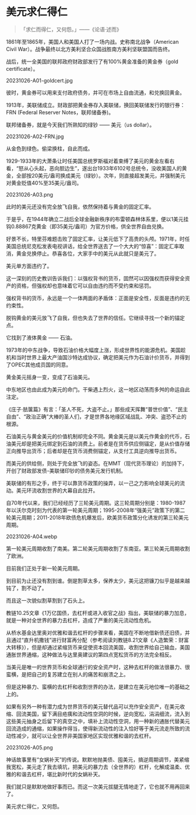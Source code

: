# 美元求仁得仁

> 「求仁而得仁，又何怨。」——《论语·述而》

1861年至1865年，美国人和美国人打了一场内战。史称南北战争（American Civil War）。战争最终以北方美利坚合众国战胜南方美利坚联盟国而告终。

战后，统一全美国的联邦政府财政部发行了有100%黄金准备的黄金券（gold certificate）。

20231026-A01-goldcert.jpg

彼时，黄金券可以用来支付政府债务，并可在市场上自由流通，和兑换回黄金。

1913年，美联储成立。财政部把黄金券存入美联储，换回美联储发行的银行券：FRN (Federal Reserver Notes，联邦储备券)。

联邦储备券，就是今天我们所熟知的绿钞 —— 美元（us dollar）。

20231026-A02-FRN.jpg

从金色到绿色。偷梁换柱，自此而成。

1929-1933年的大萧条让时任美国总统罗斯福对着束缚了美元的黄金左看右看，“怒从心头起，恶向胆边生”，遂出台1933年6102号总统令，没收美国人的黄金，全部按20美元/盎司换成美元（绿钞）。次年，则直接超发美元，并强制美元对黄金贬值40%至35美元/盎司。

20231026-A03.png

此时的美元还没有完全放飞自我，依然保持着与黄金的固定汇率。

于是乎，在1944年确立二战后全球金融新秩序的布雷顿森林体系里，便以1美元挂钩0.88867克黄金（即35美元/盎司）为官方价格，供全世界自由兑换。

好景不长，特里芬难题击败了固定汇率，让美元低下了高贵的头颅。1971年，时任美国总统尼克松发表电视讲话，给全世界送去了一个大大的“惊喜”：固定汇率取消，黄金兑换停止。恭喜各位，大家手中的美元从此就只是美元了。

美元单方面违约了。

这一深刻的历史教训告诉我们：以强权背书的货币，固然可以因强权而获得安全资产的资格，但强权却也意味着它可以自由违约而不受约束和惩罚。

强权背书的货币，永远是一个一体两面的矛盾体：正面是安全性，反面是违约的无约束性。

脱钩黄金的美元放飞了自我，但也失去了世界的信任。它继续寻找一个新的锚定点。

它找到了液体黄金 —— 石油。

1973年的中东战争，导致石油价格大幅度上涨，形成世界性的能源危机。美国趁机和当时世界上最大产油国沙特达成协议，确定把美元作为石油计价货币，并得到了OPEC其他成员国的同意。

黄金美元摇身一变，变成了石油美元。

中东地区也由此成为美元的命门。干柴遇上烈火，这一地区动荡而多舛的命运自此注定。

《庄子·胠箧篇》有言：「圣人不死，大盗不止。」那些成天挥舞“普世价值”、“民主自由”、“政治正确”大棒的圣人们，才是世界各地缘区域战乱、冲突、盗恐不止的根源。

石油美元与黄金美元的价值机制却完全不同。黄金美元是以美元作黄金的代币，石油美元却是把美元绑定到石油的消费上。前者是在货币供应侧锚定，是从价值存储正向推导出货币；后者却是在货币消费侧锚定，从支付工具逆向推导出货币。

而美元的供给侧，则处于完全放飞的姿态。在MMT（现代货币理论）的加持下，开创了财政部发债-美联储印钞的债务美元发行机制。

美联储的有形之手，终于可以靠货币政策的操弄，以一己之力影响全球美元的流动。美元环流收割世界的大幕自此拉开。

自70年代以来，我们已经经历了三轮美元周期。这三轮周期分别是：1980-1987年以沃尔克时刻为代表的第一轮美元周期；1995-2008年“强美元”政策下的第二轮美元周期；2011-2018年欧债危机爆发后，欧美货币政策分化诱发的第三轮美元周期。

20231026-A04.webp

第一轮美元周期收割了南美。第二轮美元周期收割了东南亚。第三轮美元周期收割了欧洲。

目前我们正处于新一轮美元周期。

到目前为止还没有割到谁。倒是割草太多，保养太少，美元这把镰刀似乎是越来越钝了，割不动了。

而且这一次貌似割草割到了石头上。

教链10.25文章《1万亿国债，去杠杆或进入收官之战》指出，美联储的暴力加息，就是一种对全世界的暴力去杠杆，造成了严重的美元流动性危机。

从桥水基金达里奥对优雅和谐去杠杆的步骤来看，美国在不断地借新债还旧债，并且通过“直升机撒钱”进行财富再分配（参考阅读刘教链8.21文章《人造繁荣：财富大转移》），但是却通过紧缩货币来促使资本回流美国，收割世界给自己输血，美国通胀世界通缩，这种做法与达里奥建议的第四点宽松货币的方法完全相反。

当美元是唯一的世界货币和全球通行的安全资产时，这种去杠杆的做法很暴力、很蛮横，是把自己的复苏建立在别人的痛苦和崩溃之上。

但是这种暴力、蛮横的去杠杆和收割世界的办法，是建立在美元地位唯一的基础之上的。

如果有另外一种有潜力成为世界货币的美元替代品可以充作安全资产，在美元收缩、回流美国，留下满目疮痍和流动性空洞的时候，逆向宽松，涓涓细流，流入到这些美元抽身之后留下的真空之中，填补上流动性空洞，用一种新的通胀代替美元回流造成的通缩，如果操作得当，使得新流动性的注入恰好等于美元流走所致的流动性减少，就可以让全世界非美国家地区实现优雅和谐的去杠杆。

20231026-A05.png

神话故事里有“女娲补天”的传说。默默地抛美债、囤美元，搞逆周期调节，美紧缩我宽松，美元走了我去填坑，把美元的暴力去（全世界的）杠杆，化解成温柔、优雅的和谐去杠杆，堪比新时代的女娲补天。

我们就只是默默地做好事而已。而这一次美元拔腿无情地走了，它也就不用再回来了。

美元求仁得仁，又何怨。

